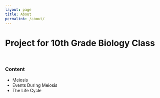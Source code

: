 ```yaml
---
layout: page
title: About
permalink: /about/
---
```

<h1>Project for 10th Grade Biology Class</h1>
<br>
<h3>Content</h3>
<ul>
<li>Meiosis</li>
<li>Events During Meiosis</li>
<li>The Life Cycle</li>
</ul>


